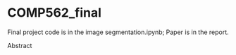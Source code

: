 # COMP562_final
Final project code is in the image segmentation.ipynb; 
Paper is in the report.

Abstract
